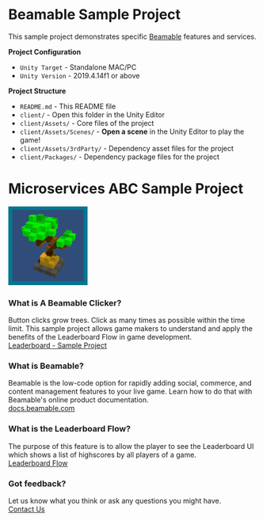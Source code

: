 # Beamable Sample Project

This sample project demonstrates specific [Beamable](https://beamable.com/) features and services.

**Project Configuration**
* `Unity Target` - Standalone MAC/PC
* `Unity Version` - 2019.4.14f1 or above

**Project Structure**
* `README.md` - This README file
* `client/` - Open this folder in the Unity Editor
* `client/Assets/` - Core files of the project
* `client/Assets/Scenes/` - **Open a scene** in the Unity Editor to play the game!
* `client/Assets/3rdParty/` - Dependency asset files for the project
* `client/Packages/` - Dependency package files for the project


# Microservices ABC Sample Project
![Logo](client/Assets/Art/Textures/ReadMeIcon.png)

### What is A Beamable Clicker?
Button clicks grow trees. Click as many times as possible within 
the time limit. This sample project allows game makers to 
understand and apply the benefits of the Leaderboard Flow in 
game development.
<br>[Leaderboard - Sample Project](https://docs.beamable.com/docs/leaderboard-flow-sample-project)

### What is Beamable?
Beamable is the low-code option for rapidly adding social, 
commerce, and content management features to your live game. 
Learn how to do that with Beamable's online product documentation.
<br>[docs.beamable.com](https://docs.beamable.com/)

### What is the Leaderboard Flow?
The purpose of this feature is to allow the player to see the 
Leaderboard UI which shows a list of highscores by all players of a game.
<br>[Leaderboard Flow](https://docs.beamable.com/docs/leaderboard-flow)

### Got feedback?
Let us know what you think or ask any questions you might have.
<br>[Contact Us](https://docs.beamable.com/discuss)
